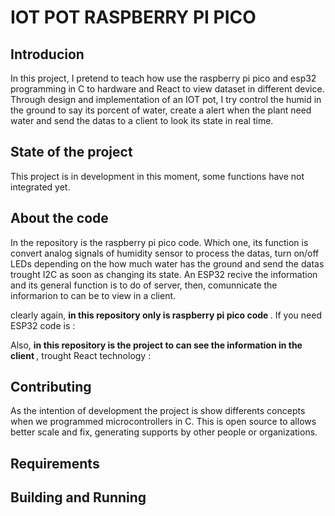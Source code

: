 # IOT POT RASPBERRY PI PICO

## Introducion 

<p> In this project, I pretend to teach how use the raspberry pi pico and esp32 programming in C to hardware and React to view dataset in different device. Through design and implementation of an IOT pot, I try control the humid in the ground to say its porcent of water,  create a alert when the plant need water and send the datas to a client to look its state in real time. </p>

## State of the project

<p> This project is in development in this moment, some functions have not integrated yet. </p>

## About the code

<p> In the repository is the raspberry pi pico code. Which one, its function is convert analog signals of humidity sensor to process the datas, turn on/off LEDs depending on the how much water has the ground and send the datas trought I2C as soon as changing its state. An ESP32 recive the information and its general function is to do of  server, then, comunnicate the informarion to can be to view in a client. </p>

<p> clearly again, <b> in this repository only is raspberry pi pico code </b>. If you need ESP32 code is : </p>

<p> Also, <b> in this repository is the project to can see the information in the client </b>, trought React technology :</p>

## Contributing 

<p> As the intention of development the project is show differents concepts when we programmed microcontrollers in C. This is open source to allows  better scale and fix, generating supports by other people or organizations. </p>

## Requirements

## Building and Running